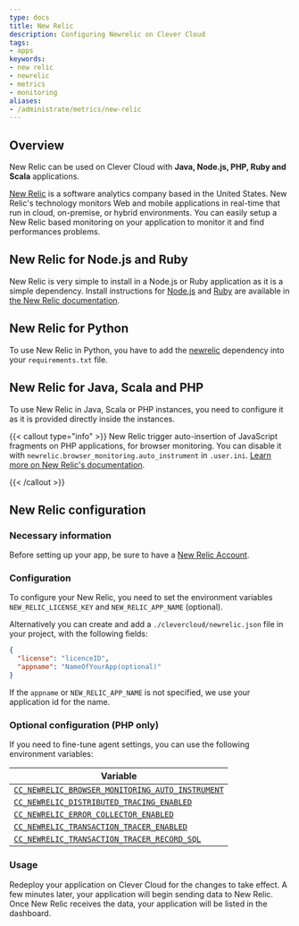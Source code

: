 ```yaml
---
type: docs
title: New Relic
description: Configuring Newrelic on Clever Cloud
tags:
- apps
keywords:
- new relic
- newrelic
- metrics
- monitoring
aliases:
- /administrate/metrics/new-relic
---
```


## Overview

New Relic can be used on Clever Cloud with **Java, Node.js, PHP, Ruby and Scala** applications.

[New Relic](https://www.newrelic.com/) is a software analytics company based in the United States.
New Relic's technology monitors Web and mobile applications in real-time that run in cloud, on-premise, or hybrid environments. You can easily setup a New Relic based monitoring on your application to monitor it and find performances problems.

## New Relic for Node.js and Ruby

New Relic is very simple to install in a Node.js or Ruby application as it is a simple dependency.
Install instructions for [Node.js](https://docs.newrelic.com/docs/apm/agents/nodejs-agent/installation-configuration/install-nodejs-agent/) and [Ruby](https://docs.newrelic.com/docs/apm/agents/ruby-agent/installation/install-new-relic-ruby-agent/) are available in [the New Relic documentation](https://docs.newrelic.com/).

## New Relic for Python

To use New Relic in Python, you have to add the [newrelic](https://pypi.python.org/pypi/newrelic) dependency into your `requirements.txt` file.

## New Relic for Java, Scala and PHP

To use New Relic in Java, Scala or PHP instances, you need to configure it as it is provided directly inside the instances.

{{< callout type="info" >}}
New Relic trigger auto-insertion of JavaScript fragments  on PHP applications, for browser monitoring. You can disable it with `newrelic.browser_monitoring.auto_instrument` in `.user.ini`.
[Learn more on New Relic's documentation](https://docs.newrelic.com/docs/apm/agents/php-agent/configuration/php-agent-configuration/#inivar-autorum).

{{< /callout >}}

## New Relic configuration

### Necessary information

Before setting up your app, be sure to have a [New Relic Account](https://www.newrelic.com/).

### Configuration

To configure your New Relic, you need to set the environment variables `NEW_RELIC_LICENSE_KEY` and `NEW_RELIC_APP_NAME` (optional).

Alternatively you can create and add a `./clevercloud/newrelic.json` file in your project, with the following fields:

```json
{
  "license": "licenceID",
  "appname": "NameOfYourApp(optional)"
}
```

If the `appname` or `NEW_RELIC_APP_NAME` is not specified, we use your application id for the name.

### Optional configuration (PHP only)

If you need to fine-tune agent settings, you can use the following environment variables:

| Variable |
|--------------------
|[`CC_NEWRELIC_BROWSER_MONITORING_AUTO_INSTRUMENT`](https://docs.newrelic.com/docs/apm/agents/php-agent/configuration/php-agent-configuration/#inivar-autorum) |
|[`CC_NEWRELIC_DISTRIBUTED_TRACING_ENABLED`](https://docs.newrelic.com/docs/apm/agents/php-agent/configuration/php-agent-configuration/#inivar-distributed-enabled) |
|[`CC_NEWRELIC_ERROR_COLLECTOR_ENABLED`](https://docs.newrelic.com/docs/apm/agents/php-agent/configuration/php-agent-configuration/#inivar-err-enabled) |
|[`CC_NEWRELIC_TRANSACTION_TRACER_ENABLED`](https://docs.newrelic.com/docs/apm/agents/php-agent/configuration/php-agent-configuration/#inivar-tt-enable) |
|[`CC_NEWRELIC_TRANSACTION_TRACER_RECORD_SQL`](https://docs.newrelic.com/docs/apm/agents/php-agent/configuration/php-agent-configuration/#inivar-tt-sql) |

### Usage

Redeploy your application on Clever Cloud for the changes to take effect. A few minutes later, your application will begin sending data to New Relic. Once New Relic receives the data, your application will be listed in the dashboard.
